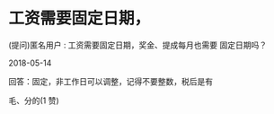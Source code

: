 # 工资需要固定日期，

(提问)匿名用户 : 工资需要固定日期，奖金、提成每月也需要 固定日期吗？

2018-05-14

回答：固定，非工作日可以调整，记得不要整数，税后是有

毛、分的(1 赞)
